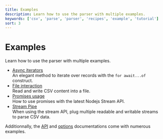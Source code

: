 ```yaml
---
title: Examples
description: Learn how to use the parser with multiple examples.
keywords: ['csv', 'parse', 'parser', 'recipes', 'example', 'tutorial']
sort: 3
---
```


# Examples

Learn how to use the parser with multiple examples.

* [Async iterators](/parse/recipes/async_iterator/)   
  An elegant method to iterate over records with the `for await...of` construct.
* [File interaction](/parse/recipes/file_interaction/)   
  Read and write CSV content into a file.
* [Promises usage](/parse/recipes/promises/)   
  How to use promises with the latest Nodejs Stream API.
* [Stream Pipe](/parse/recipes/stream_pipe/)   
  When using the stream API, plug multiple readable and writable streams to parse CSV data.
  
Additionnally, the [API](/parse/api/) and [options](/parse/options/) documentations come with numerous examples.
